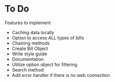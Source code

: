 # To Do
Features to implement

* Caching data locally
* Option to access ALL types of bills
* Chaining methods
* Create Bill Object
* Write style guide
* Documentation
* Utilize option object for filtering
* Search method
* Add error handler if there is no web connection
